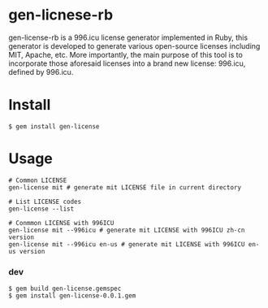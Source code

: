 # gen-licnese-rb

gen-license-rb is a 996.icu license generator implemented in Ruby, this generator is developed to generate various open-source licenses including MIT, Apache, etc. More importantly, the main purpose of this tool is to incorporate those aforesaid licenses into a brand new license: 996.icu, defined by 996.icu.

# Install
```
$ gem install gen-license
```

# Usage
```
# Common LICENSE
gen-license mit # generate mit LICENSE file in current directory

# List LICENSE codes
gen-license --list

# Conmmon LICENSE with 996ICU
gen-license mit --996icu # generate mit LICENSE with 996ICU zh-cn version
gen-license mit --996icu en-us # generate mit LICENSE with 996ICU en-us version
```

### dev
```
$ gem build gen-license.gemspec
$ gem install gen-license-0.0.1.gem
```
